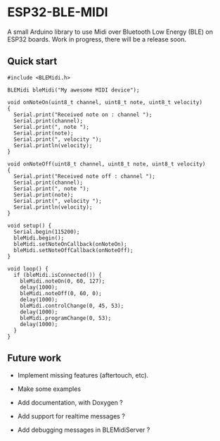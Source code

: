 ESP32-BLE-MIDI
==============

A small Arduino library to use Midi over Bluetooth Low Energy (BLE) on ESP32 boards.
Work in progress, there will be a release soon.

Quick start
-----------

```
#include <BLEMidi.h>

BLEMidi bleMidi("My awesome MIDI device");

void onNoteOn(uint8_t channel, uint8_t note, uint8_t velocity)
{
  Serial.print("Received note on : channel ");
  Serial.print(channel);
  Serial.print(", note ");
  Serial.print(note);
  Serial.print(", velocity ");
  Serial.println(velocity);
}

void onNoteOff(uint8_t channel, uint8_t note, uint8_t velocity)
{
  Serial.print("Received note off : channel ");
  Serial.print(channel);
  Serial.print(", note ");
  Serial.print(note);
  Serial.print(", velocity ");
  Serial.println(velocity);
}

void setup() {
  Serial.begin(115200);
  bleMidi.begin();
  bleMidi.setNoteOnCallback(onNoteOn);
  bleMidi.setNoteOffCallback(onNoteOff);
}

void loop() {
  if (bleMidi.isConnected()) {
    bleMidi.noteOn(0, 60, 127);
    delay(1000);
    bleMidi.noteOff(0, 60, 0);
    delay(1000);
    bleMidi.controlChange(0, 45, 53);
    delay(1000);
    bleMidi.programChange(0, 53);
    delay(1000);
  }
}
```

Future work
-----------

- Implement missing features (aftertouch, etc).
- Make some examples
- Add documentation, with Doxygen ?

- Add support for realtime messages ?
- Add debugging messages in BLEMidiServer ?




